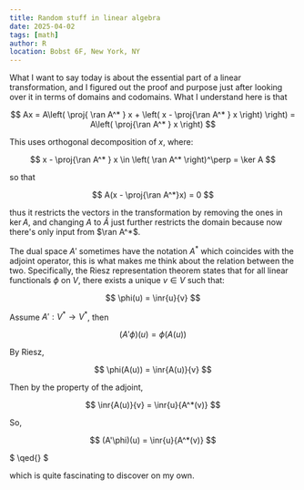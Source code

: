 ```yaml
---
title: Random stuff in linear algebra
date: 2025-04-02
tags: [math]
author: R
location: Bobst 6F, New York, NY
---
```


What I want to say today is about the essential part of a linear transformation, and I figured out the proof and purpose just after looking over it in terms of domains and codomains. What I understand here is that

$$
Ax = A\left( \proj{ \ran A^* } x + \left( x - \proj{\ran A^* } x \right) \right) = A\left( \proj{\ran A^* } x \right)
$$

This uses orthogonal decomposition of $x$, where:

$$
x - \proj{\ran A^* } x \in \left( \ran A^* \right)^\perp = \ker A
$$

so that 

$$
A(x - \proj{\ran A^*}x) = 0
$$

thus it restricts the vectors in the transformation by removing the ones in $\ker A$, and changing $A$ to $\tilde{A}$ just further restricts the domain because now there's only input from $\ran A^*$.

The dual space $A'$ sometimes have the notation $A^*$ which coincides with the adjoint operator, this is what makes me think about the relation between the two. Specifically, the Riesz representation theorem states that for all linear functionals $\phi$ on $V$, there exists a unique $v \in V$ such that:

$$
\phi(u) = \inr{u}{v}
$$

Assume $A': V^* \to V^*$, then

$$
(A'\phi)(u) = \phi(A(u))
$$

By Riesz,

$$
\phi(A(u)) = \inr{A(u)}{v}
$$

Then by the property of the adjoint,

$$
\inr{A(u)}{v} = \inr{u}{A^*(v)}
$$

So,

$$
(A'\phi)(u) = \inr{u}{A^*(v)}
$$

$
\qed{}
$

which is quite fascinating to discover on my own.